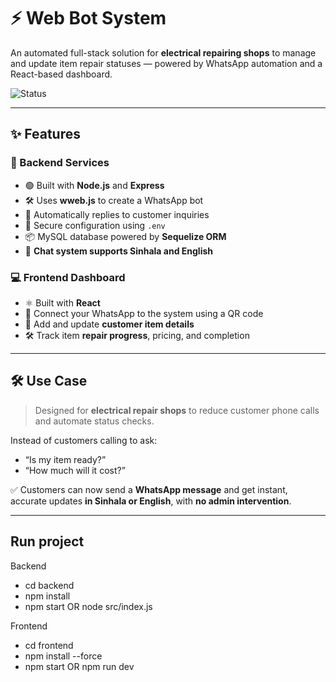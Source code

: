 # ⚡ Web Bot System

An automated full-stack solution for **electrical repairing shops** to manage and update item repair statuses — powered by WhatsApp automation and a React-based dashboard.

![Status](https://img.shields.io/badge/Status-In%20Development-blue?style=flat-square)

---

## ✨ Features

### 🔧 Backend Services
- 🟢 Built with **Node.js** and **Express**
- 🛠️ Uses **wweb.js** to create a WhatsApp bot
- 🤖 Automatically replies to customer inquiries
- 🔐 Secure configuration using `.env`
- 📦 MySQL database powered by **Sequelize ORM**
- 📲 **Chat system supports Sinhala and English**

### 💻 Frontend Dashboard
- ⚛️ Built with **React**
- 📱 Connect your WhatsApp to the system using a QR code
- 🧾 Add and update **customer item details**
- 🛠 Track item **repair progress**, pricing, and completion

---

## 🛠 Use Case

> Designed for **electrical repair shops** to reduce customer phone calls and automate status checks.

Instead of customers calling to ask:
- “Is my item ready?”
- “How much will it cost?”

✅ Customers can now send a **WhatsApp message** and get instant, accurate updates **in Sinhala or English**, with **no admin intervention**.

---

## Run project

Backend
- cd backend
- npm install
- npm start OR node src/index.js

Frontend
- cd frontend
- npm install --force
- npm start OR npm run dev
